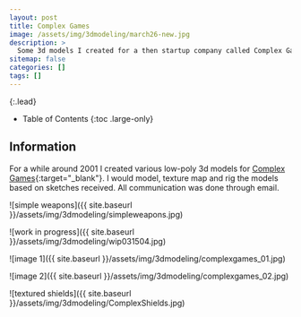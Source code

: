 ```yaml
---
layout: post
title: Complex Games
image: /assets/img/3dmodeling/march26-new.jpg
description: >
  Some 3d models I created for a then startup company called Complex Games.
sitemap: false
categories: []
tags: []
---
```


{:.lead}

- Table of Contents
{:toc .large-only}

## Information

For a while around 2001 I created various low-poly 3d models for [Complex Games](http://complexgames.com/){:target="_blank"}.  I would model, texture map and rig the models based on sketches received.  All communication was done through email.

![simple weapons]({{ site.baseurl }}/assets/img/3dmodeling/simpleweapons.jpg)

![work in progress]({{ site.baseurl }}/assets/img/3dmodeling/wip031504.jpg)

![image 1]({{ site.baseurl }}/assets/img/3dmodeling/complexgames_01.jpg)
 
![image 2]({{ site.baseurl }}/assets/img/3dmodeling/complexgames_02.jpg)

![textured shields]({{ site.baseurl }}/assets/img/3dmodeling/ComplexShields.jpg)


 
